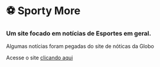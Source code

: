 # ⚽ Sporty More

### Um site focado em notícias de Esportes em geral.

Algumas notícias foram pegadas do site de nóticas da Globo

Acesse o site [clicando aqui](https://beresdon.github.io/Sporty-More/)
